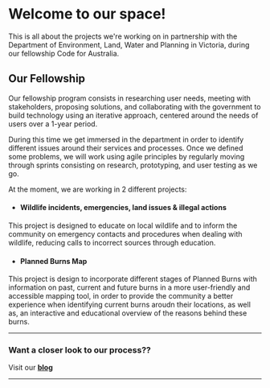 # Welcome to our space!
This is all about the projects we're working on in partnership with the Department of Environment, Land, Water and Planning in Victoria, during our fellowship Code for Australia.


## Our Fellowship
Our fellowship program consists in researching user needs, meeting with stakeholders, proposing solutions, and collaborating with the government to build technology using an iterative approach, centered around the needs of users over a 1-year period. 

During this time we get immersed in the department in order to identify different issues around their services and processes. Once we defined some problems, we will work using agile principles by regularly moving through sprints consisting on research, prototyping, and user testing as we go.

At the moment, we are working in 2 different projects:

- #### Wildlife incidents, emergencies, land issues & illegal actions
This project is designed to educate on local wildlife and to inform the community on emergency contacts and procedures when dealing with wildlife, reducing calls to incorrect sources through education.

- #### Planned Burns Map
This project is design to incorporate different stages of Planned Burns with information on past, current and future burns in a more user-friendly and accessible mapping tool, in order to provide the community a better experience when identifying current burns aroudn their locations, as well as, an interactive and educational overview of the reasons behind these burns.


------

### Want a closer look to our process??
Visit our **[blog](https://dcramirezo.github.io/delwp---cfa/)**

----
